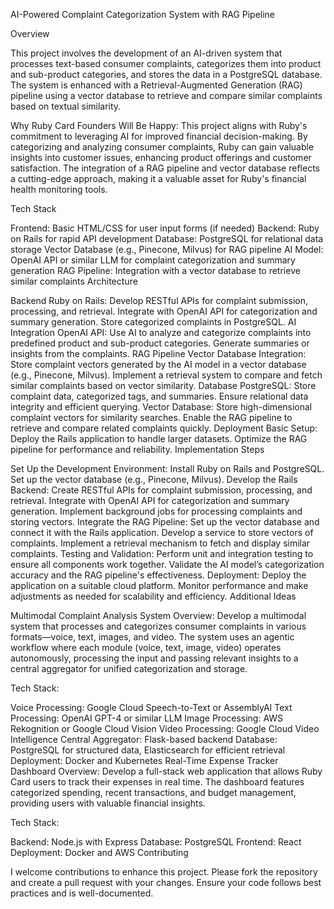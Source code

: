 AI-Powered Complaint Categorization System with RAG Pipeline

Overview

This project involves the development of an AI-driven system that processes text-based consumer complaints, categorizes them into product and sub-product categories, and stores the data in a PostgreSQL database. The system is enhanced with a Retrieval-Augmented Generation (RAG) pipeline using a vector database to retrieve and compare similar complaints based on textual similarity.

Why Ruby Card Founders Will Be Happy:
This project aligns with Ruby's commitment to leveraging AI for improved financial decision-making. By categorizing and analyzing consumer complaints, Ruby can gain valuable insights into customer issues, enhancing product offerings and customer satisfaction. The integration of a RAG pipeline and vector database reflects a cutting-edge approach, making it a valuable asset for Ruby's financial health monitoring tools.

Tech Stack

Frontend: Basic HTML/CSS for user input forms (if needed)
Backend: Ruby on Rails for rapid API development
Database:
PostgreSQL for relational data storage
Vector Database (e.g., Pinecone, Milvus) for RAG pipeline
AI Model: OpenAI API or similar LLM for complaint categorization and summary generation
RAG Pipeline: Integration with a vector database to retrieve similar complaints
Architecture

Backend
Ruby on Rails:
Develop RESTful APIs for complaint submission, processing, and retrieval.
Integrate with OpenAI API for categorization and summary generation.
Store categorized complaints in PostgreSQL.
AI Integration
OpenAI API:
Use AI to analyze and categorize complaints into predefined product and sub-product categories.
Generate summaries or insights from the complaints.
RAG Pipeline
Vector Database Integration:
Store complaint vectors generated by the AI model in a vector database (e.g., Pinecone, Milvus).
Implement a retrieval system to compare and fetch similar complaints based on vector similarity.
Database
PostgreSQL:
Store complaint data, categorized tags, and summaries.
Ensure relational data integrity and efficient querying.
Vector Database:
Store high-dimensional complaint vectors for similarity searches.
Enable the RAG pipeline to retrieve and compare related complaints quickly.
Deployment
Basic Setup:
Deploy the Rails application to handle larger datasets.
Optimize the RAG pipeline for performance and reliability.
Implementation Steps

Set Up the Development Environment:
Install Ruby on Rails and PostgreSQL.
Set up the vector database (e.g., Pinecone, Milvus).
Develop the Rails Backend:
Create RESTful APIs for complaint submission, processing, and retrieval.
Integrate with OpenAI API for categorization and summary generation.
Implement background jobs for processing complaints and storing vectors.
Integrate the RAG Pipeline:
Set up the vector database and connect it with the Rails application.
Develop a service to store vectors of complaints.
Implement a retrieval mechanism to fetch and display similar complaints.
Testing and Validation:
Perform unit and integration testing to ensure all components work together.
Validate the AI model’s categorization accuracy and the RAG pipeline's effectiveness.
Deployment:
Deploy the application on a suitable cloud platform.
Monitor performance and make adjustments as needed for scalability and efficiency.
Additional Ideas

Multimodal Complaint Analysis System
Overview:
Develop a multimodal system that processes and categorizes consumer complaints in various formats—voice, text, images, and video. The system uses an agentic workflow where each module (voice, text, image, video) operates autonomously, processing the input and passing relevant insights to a central aggregator for unified categorization and storage.

Tech Stack:

Voice Processing: Google Cloud Speech-to-Text or AssemblyAI
Text Processing: OpenAI GPT-4 or similar LLM
Image Processing: AWS Rekognition or Google Cloud Vision
Video Processing: Google Cloud Video Intelligence
Central Aggregator: Flask-based backend
Database: PostgreSQL for structured data, Elasticsearch for efficient retrieval
Deployment: Docker and Kubernetes
Real-Time Expense Tracker Dashboard
Overview:
Develop a full-stack web application that allows Ruby Card users to track their expenses in real time. The dashboard features categorized spending, recent transactions, and budget management, providing users with valuable financial insights.

Tech Stack:

Backend: Node.js with Express
Database: PostgreSQL
Frontend: React
Deployment: Docker and AWS
Contributing

I welcome contributions to enhance this project. Please fork the repository and create a pull request with your changes. Ensure your code follows best practices and is well-documented.


